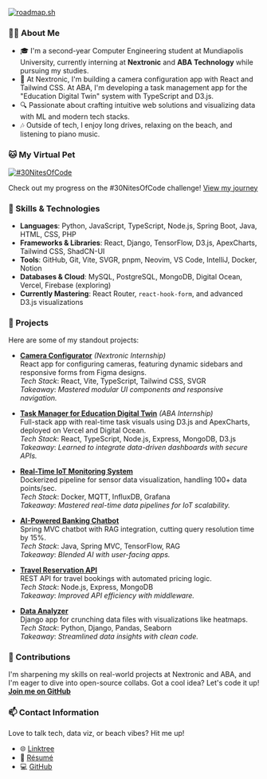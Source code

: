 [![roadmap.sh](https://roadmap.sh/card/tall/67a29f6ef863343482fe2f28?variant=dark)](https://roadmap.sh)

### 👨‍💻 About Me

- 🎓 I'm a second-year Computer Engineering student at Mundiapolis University, currently interning at **Nextronic** and **ABA Technology** while pursuing my studies.
- 🌱 At Nextronic, I'm building a camera configuration app with React and Tailwind CSS. At ABA, I'm developing a task management app for the "Education Digital Twin" system with TypeScript and D3.js.
- 🔍 Passionate about crafting intuitive web solutions and visualizing data with ML and modern tech stacks.
- 🎶 Outside of tech, I enjoy long drives, relaxing on the beach, and listening to piano music.

### 🐱 My Virtual Pet

[![#30NitesOfCode](https://www.codedex.io/api/petStatus?user=Thejokers69ML)](https://www.codedex.io/@Thejokers69ML/30-nites-of-code)

Check out my progress on the #30NitesOfCode challenge! [View my journey](https://www.codedex.io/@Thejokers69ML/30-nites-of-code)

### 🔧 Skills & Technologies

- **Languages**: Python, JavaScript, TypeScript, Node.js, Spring Boot, Java, HTML, CSS, PHP
- **Frameworks & Libraries**: React, Django, TensorFlow, D3.js, ApexCharts, Tailwind CSS, ShadCN-UI
- **Tools**: GitHub, Git, Vite, SVGR, pnpm, Neovim, VS Code, IntelliJ, Docker, Notion
- **Databases & Cloud**: MySQL, PostgreSQL, MongoDB, Digital Ocean, Vercel, Firebase (exploring)
- **Currently Mastering**: React Router, `react-hook-form`, and advanced D3.js visualizations

### 🌟 Projects

Here are some of my standout projects:

- **[Camera Configurator](https://github.com/thejokers69/NextCor-camera-Configurator.git)** *(Nextronic Internship)*  
  React app for configuring cameras, featuring dynamic sidebars and responsive forms from Figma designs.  
  *Tech Stack*: React, Vite, TypeScript, Tailwind CSS, SVGR  
  *Takeaway*: *Mastered modular UI components and responsive navigation.*

- **[Task Manager for Education Digital Twin](https://github.com/thejokers69/ProjectOfInternship.git)** *(ABA Internship)*  
  Full-stack app with real-time task visuals using D3.js and ApexCharts, deployed on Vercel and Digital Ocean.  
  *Tech Stack*: React, TypeScript, Node.js, Express, MongoDB, D3.js  
  *Takeaway*: *Learned to integrate data-driven dashboards with secure APIs.*

- **[Real-Time IoT Monitoring System](https://github.com/thejokers69/Dockerized-IoT-Dataflow)**  
  Dockerized pipeline for sensor data visualization, handling 100+ data points/sec.  
  *Tech Stack*: Docker, MQTT, InfluxDB, Grafana  
  *Takeaway*: *Mastered real-time data pipelines for IoT scalability.*

- **[AI-Powered Banking Chatbot](https://github.com/thejokers69/E-bank-Chatbot)**  
  Spring MVC chatbot with RAG integration, cutting query resolution time by 15%.  
  *Tech Stack*: Java, Spring MVC, TensorFlow, RAG  
  *Takeaway*: *Blended AI with user-facing apps.*

- **[Travel Reservation API](https://github.com/thejokers69/travel-reservation-api)**  
  REST API for travel bookings with automated pricing logic.  
  *Tech Stack*: Node.js, Express, MongoDB  
  *Takeaway*: *Improved API efficiency with middleware.*

- **[Data Analyzer](https://github.com/thejokers69/analyseur_donnees)**  
  Django app for crunching data files with visualizations like heatmaps.  
  *Tech Stack*: Python, Django, Pandas, Seaborn  
  *Takeaway*: *Streamlined data insights with clean code.*

### 🤝 Contributions

I'm sharpening my skills on real-world projects at Nextronic and ABA, and I'm eager to dive into open-source collabs. Got a cool idea? Let's code it up!  
**[Join me on GitHub](https://github.com/thejokers69)**

### 📫 Contact Information

Love to talk tech, data viz, or beach vibes? Hit me up!  

- 🌐 [Linktree](https://linktr.ee/MohamedLakssir)  
- 📄 [Résumé](https://drive.google.com/file/d/178SSUX4DYWFuUmVl5LgS98bGfGxi-9c2/view?usp=sharing)  
- 💻 [GitHub](https://github.com/thejokers69)
